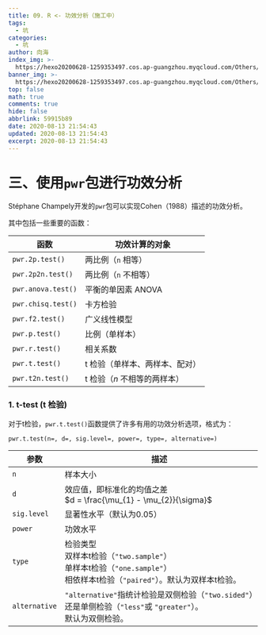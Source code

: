 ```yaml
---
title: 09. R <- 功效分析（施工中）
tags:
  - 坑
categories:
  - 坑
author: 向海
index_img: >-
  https://hexo20200628-1259353497.cos.ap-guangzhou.myqcloud.com/Others/Fluid/new%20post/new_post1.jpg
banner_img: >-
  https://hexo20200628-1259353497.cos.ap-guangzhou.myqcloud.com/Others/Fluid/post/post2.jpg
top: false
math: true
comments: true
hide: false
abbrlink: 59915b89
date: 2020-08-13 21:54:43
updated: 2020-08-13 21:54:43
excerpt: 2020-08-13 21:54:43
---
```


# 三、使用`pwr`包进行功效分析

Stéphane Champely开发的`pwr`包可以实现Cohen（1988）描述的功效分析。

其中包括一些重要的函数：

| 函数               | 功效计算的对象                 |
| ------------------ | ------------------------------ |
| `pwr.2p.test()`    | 两比例（`n` 相等）             |
| `pwr.2p2n.test()`  | 两比例（`n` 不相等）           |
| `pwr.anova.test()` | 平衡的单因素 ANOVA             |
| `pwr.chisq.test()` | 卡方检验                       |
| `pwr.f2.test()`    | 广义线性模型                   |
| `pwr.p.test()`     | 比例（单样本）                 |
| `pwr.r.test()`     | 相关系数                       |
| `pwr.t.test()`     | t 检验（单样本、两样本、配对） |
| `pwr.t2n.test()`   | t 检验（*n* 不相等的两样本）   |

### 1. t-test (t 检验)

对于t检验，`pwr.t.test()`函数提供了许多有用的功效分析选项，格式为：

`pwr.t.test(n=, d=, sig.level=, power=, type=, alternative=)`

| 参数          | 描述                                                         |
| ------------- | ------------------------------------------------------------ |
| `n`           | 样本大小                                                     |
| `d`           | 效应值，即标准化的均值之差<br />$d = \frac{\mu_{1} - \mu_{2}}{\sigma}$ |
| `sig.level`   | 显著性水平（默认为0.05）                                     |
| `power`       | 功效水平                                                     |
| `type`        | 检验类型<br />双样本t检验（`"two.sample"`）<br />单样本t检验（`"one.sample"`）<br />相依样本t检验（`"paired"`）。默认为双样本t检验。 |
| `alternative` | `"alternative"`指统计检验是双侧检验（`"two.sided"`）还是单侧检验（`"less"`或 `"greater"`）。<br />默认为双侧检验。 |

